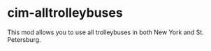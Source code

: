 # cim-alltrolleybuses
This mod allows you to use all trolleybuses in both New York and St. Petersburg.
